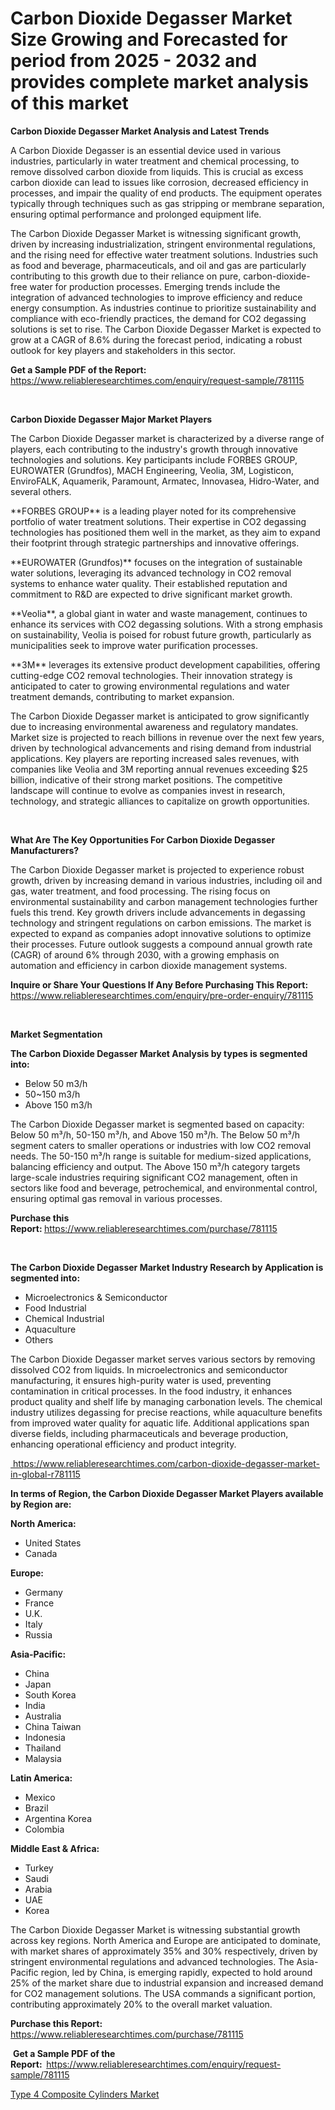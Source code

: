 <p><h1>Carbon Dioxide Degasser Market Size Growing and Forecasted for period from 2025 - 2032 and provides complete market analysis of this market</h1></p><p><strong>Carbon Dioxide Degasser Market Analysis and Latest Trends</strong></p>
<p><p>A Carbon Dioxide Degasser is an essential device used in various industries, particularly in water treatment and chemical processing, to remove dissolved carbon dioxide from liquids. This is crucial as excess carbon dioxide can lead to issues like corrosion, decreased efficiency in processes, and impair the quality of end products. The equipment operates typically through techniques such as gas stripping or membrane separation, ensuring optimal performance and prolonged equipment life.</p><p>The Carbon Dioxide Degasser Market is witnessing significant growth, driven by increasing industrialization, stringent environmental regulations, and the rising need for effective water treatment solutions. Industries such as food and beverage, pharmaceuticals, and oil and gas are particularly contributing to this growth due to their reliance on pure, carbon-dioxide-free water for production processes. Emerging trends include the integration of advanced technologies to improve efficiency and reduce energy consumption. As industries continue to prioritize sustainability and compliance with eco-friendly practices, the demand for CO2 degassing solutions is set to rise. The Carbon Dioxide Degasser Market is expected to grow at a CAGR of 8.6% during the forecast period, indicating a robust outlook for key players and stakeholders in this sector.</p></p>
<p><strong>Get a Sample PDF of the Report:&nbsp;</strong> <a href="https://www.reliableresearchtimes.com/enquiry/request-sample/781115?utm_campaign=3565&utm_medium=2&utm_source=Github&utm_content=ia&utm_term=26032025&utm_id=carbon-dioxide-degasser">https://www.reliableresearchtimes.com/enquiry/request-sample/781115</a></p>
<p>&nbsp;</p>
<p><strong>Carbon Dioxide Degasser Major Market Players</strong></p>
<p><p>The Carbon Dioxide Degasser market is characterized by a diverse range of players, each contributing to the industry's growth through innovative technologies and solutions. Key participants include FORBES GROUP, EUROWATER (Grundfos), MACH Engineering, Veolia, 3M, Logisticon, EnviroFALK, Aquamerik, Paramount, Armatec, Innovasea, Hidro-Water, and several others.</p><p>**FORBES GROUP** is a leading player noted for its comprehensive portfolio of water treatment solutions. Their expertise in CO2 degassing technologies has positioned them well in the market, as they aim to expand their footprint through strategic partnerships and innovative offerings.</p><p>**EUROWATER (Grundfos)** focuses on the integration of sustainable water solutions, leveraging its advanced technology in CO2 removal systems to enhance water quality. Their established reputation and commitment to R&D are expected to drive significant market growth.</p><p>**Veolia**, a global giant in water and waste management, continues to enhance its services with CO2 degassing solutions. With a strong emphasis on sustainability, Veolia is poised for robust future growth, particularly as municipalities seek to improve water purification processes.</p><p>**3M** leverages its extensive product development capabilities, offering cutting-edge CO2 removal technologies. Their innovation strategy is anticipated to cater to growing environmental regulations and water treatment demands, contributing to market expansion.</p><p>The Carbon Dioxide Degasser market is anticipated to grow significantly due to increasing environmental awareness and regulatory mandates. Market size is projected to reach billions in revenue over the next few years, driven by technological advancements and rising demand from industrial applications. Key players are reporting increased sales revenues, with companies like Veolia and 3M reporting annual revenues exceeding $25 billion, indicative of their strong market positions. The competitive landscape will continue to evolve as companies invest in research, technology, and strategic alliances to capitalize on growth opportunities.</p></p>
<p>&nbsp;</p>
<p><strong>What Are The Key Opportunities For Carbon Dioxide Degasser Manufacturers?</strong></p>
<p><p>The Carbon Dioxide Degasser market is projected to experience robust growth, driven by increasing demand in various industries, including oil and gas, water treatment, and food processing. The rising focus on environmental sustainability and carbon management technologies further fuels this trend. Key growth drivers include advancements in degassing technology and stringent regulations on carbon emissions. The market is expected to expand as companies adopt innovative solutions to optimize their processes. Future outlook suggests a compound annual growth rate (CAGR) of around 6% through 2030, with a growing emphasis on automation and efficiency in carbon dioxide management systems.</p></p>
<p><strong>Inquire or Share Your Questions If Any Before Purchasing This Report:</strong> <a href="https://www.reliableresearchtimes.com/enquiry/pre-order-enquiry/781115?utm_campaign=3565&utm_medium=2&utm_source=Github&utm_content=ia&utm_term=26032025&utm_id=carbon-dioxide-degasser">https://www.reliableresearchtimes.com/enquiry/pre-order-enquiry/781115</a></p>
<p>&nbsp;</p>
<p><strong>Market Segmentation</strong></p>
<p><strong>The Carbon Dioxide Degasser Market Analysis by types is segmented into:</strong></p>
<p><ul><li>Below 50 m3/h</li><li>50~150 m3/h</li><li>Above 150 m3/h</li></ul></p>
<p><p>The Carbon Dioxide Degasser market is segmented based on capacity: Below 50 m³/h, 50-150 m³/h, and Above 150 m³/h. The Below 50 m³/h segment caters to smaller operations or industries with low CO2 removal needs. The 50-150 m³/h range is suitable for medium-sized applications, balancing efficiency and output. The Above 150 m³/h category targets large-scale industries requiring significant CO2 management, often in sectors like food and beverage, petrochemical, and environmental control, ensuring optimal gas removal in various processes.</p></p>
<p><strong>Purchase this Report:&nbsp;</strong><a href="https://www.reliableresearchtimes.com/purchase/781115?utm_campaign=3565&utm_medium=2&utm_source=Github&utm_content=ia&utm_term=26032025&utm_id=carbon-dioxide-degasser">https://www.reliableresearchtimes.com/purchase/781115</a></p>
<p>&nbsp;</p>
<p><strong>The Carbon Dioxide Degasser Market Industry Research by Application is segmented into:</strong></p>
<p><ul><li>Microelectronics & Semiconductor</li><li>Food Industrial</li><li>Chemical Industrial</li><li>Aquaculture</li><li>Others</li></ul></p>
<p><p>The Carbon Dioxide Degasser market serves various sectors by removing dissolved CO2 from liquids. In microelectronics and semiconductor manufacturing, it ensures high-purity water is used, preventing contamination in critical processes. In the food industry, it enhances product quality and shelf life by managing carbonation levels. The chemical industry utilizes degassing for precise reactions, while aquaculture benefits from improved water quality for aquatic life. Additional applications span diverse fields, including pharmaceuticals and beverage production, enhancing operational efficiency and product integrity.</p></p>
<p><a href="https://www.reliableresearchtimes.com/carbon-dioxide-degasser-market-in-global-r781115?utm_campaign=3565&utm_medium=2&utm_source=Github&utm_content=ia&utm_term=26032025&utm_id=carbon-dioxide-degasser">&nbsp;https://www.reliableresearchtimes.com/carbon-dioxide-degasser-market-in-global-r781115</a></p>
<p><strong>In terms of Region, the Carbon Dioxide Degasser Market Players available by Region are:</strong></p>
<p>
    <p> <strong> North America: </strong>
        <ul>
            <li>United States</li>
            <li>Canada</li>
        </ul>
        </p> 
    <p> <strong> Europe: </strong>
        <ul>
            <li>Germany</li>
            <li>France</li>
            <li>U.K.</li>
            <li>Italy</li>
            <li>Russia</li>
        </ul>
        </p> 
    <p> <strong> Asia-Pacific: </strong>
        <ul>
            <li>China</li>
            <li>Japan</li>
            <li>South Korea</li>
            <li>India</li>
            <li>Australia</li>
            <li>China Taiwan</li>
            <li>Indonesia</li>
            <li>Thailand</li>
            <li>Malaysia</li>
        </ul>
        </p> 
    <p> <strong> Latin America: </strong>
        <ul>
            <li>Mexico</li>
            <li>Brazil</li>
            <li>Argentina Korea</li>
            <li>Colombia</li>
        </ul>
        </p> 
    <p> <strong> Middle East & Africa: </strong>
        <ul>
            <li>Turkey</li>
            <li>Saudi</li>
            <li>Arabia</li>
            <li>UAE</li>
            <li>Korea</li>
        </ul>
    </p>
    </p>
<p><p>The Carbon Dioxide Degasser Market is witnessing substantial growth across key regions. North America and Europe are anticipated to dominate, with market shares of approximately 35% and 30% respectively, driven by stringent environmental regulations and advanced technologies. The Asia-Pacific region, led by China, is emerging rapidly, expected to hold around 25% of the market share due to industrial expansion and increased demand for CO2 management solutions. The USA commands a significant portion, contributing approximately 20% to the overall market valuation.</p></p>
<p><strong>Purchase this Report: </strong><a href="https://www.reliableresearchtimes.com/purchase/781115?utm_campaign=3565&utm_medium=2&utm_source=Github&utm_content=ia&utm_term=26032025&utm_id=carbon-dioxide-degasser">https://www.reliableresearchtimes.com/purchase/781115</a></p>
<p>&nbsp;<strong>Get a Sample PDF of the Report:&nbsp;&nbsp;</strong><a href="https://www.reliableresearchtimes.com/enquiry/request-sample/781115?utm_campaign=3565&utm_medium=2&utm_source=Github&utm_content=ia&utm_term=26032025&utm_id=carbon-dioxide-degasser">https://www.reliableresearchtimes.com/enquiry/request-sample/781115</a></p>
<p><strong></strong></p>
<p><p><a href="https://github.com/bufkamaiahi7/Market-Research-Report-List-1/blob/main/type-4-composite-cylinders-market.md?utm_campaign=3565&utm_medium=2&utm_source=Github&utm_content=ia&utm_term=26032025&utm_id=carbon-dioxide-degasser">Type 4 Composite Cylinders Market</a></p></p>